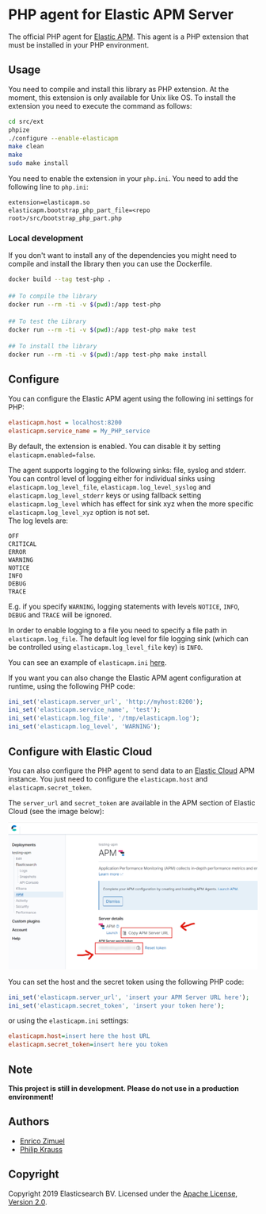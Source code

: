 # PHP agent for Elastic APM Server

The official PHP agent for [Elastic APM](https://www.elastic.co/products/apm).
This agent is a PHP extension that must be installed in your PHP environment.

## Usage

You need to compile and install this library as PHP extension.
At the moment, this extension is only available for Unix like OS.
To install the extension you need to execute the command as follows:

```bash
cd src/ext
phpize
./configure --enable-elasticapm
make clean
make
sudo make install
```

You need to enable the extension in your `php.ini`. You need to add the following
line to `php.ini`:

```
extension=elasticapm.so
elasticapm.bootstrap_php_part_file=<repo root>/src/bootstrap_php_part.php
```

### Local development

If you don't want to install any of the dependencies you might need to compile and install the library then you can use the Dockerfile.


```bash
docker build --tag test-php .

## To compile the library
docker run --rm -ti -v $(pwd):/app test-php

## To test the Library
docker run --rm -ti -v $(pwd):/app test-php make test

## To install the library
docker run --rm -ti -v $(pwd):/app test-php make install
```

## Configure

You can configure the Elastic APM agent using the following ini settings for PHP:

```ini
elasticapm.host = localhost:8200
elasticapm.service_name = My_PHP_service
```

By default, the extension is enabled. You can disable it by setting `elasticapm.enabled=false`.

The agent supports logging to the following sinks: file, syslog and stderr.
You can control level of logging either for individual sinks using
`elasticapm.log_level_file`, `elasticapm.log_level_syslog` and `elasticapm.log_level_stderr` keys
or using fallback setting `elasticapm.log_level`
which has effect for sink xyz when the more specific `elasticapm.log_level_xyz` option is not set.   
The log levels are:
```
OFF
CRITICAL
ERROR
WARNING
NOTICE
INFO
DEBUG
TRACE
```
E.g. if you specify `WARNING`, logging statements with levels `NOTICE`, `INFO`, `DEBUG` and `TRACE`
will be ignored.

In order to enable logging to a file you need to specify a file path in `elasticapm.log_file`. 
The default log level for file logging sink (which can be controlled using `elasticapm.log_level_file` key)
is `INFO`. 

You can see an example of `elasticapm.ini` [here](src/ext/elasticapm.ini).

If you want you can also change the Elastic APM agent configuration at runtime, using the
following PHP code:

```php
ini_set('elasticapm.server_url', 'http://myhost:8200');
ini_set('elasticapm.service_name', 'test');
ini_set('elasticapm.log_file', '/tmp/elasticapm.log');
ini_set('elasticapm.log_level', 'WARNING');
```

## Configure with Elastic Cloud

You can also configure the PHP agent to send data to an [Elastic Cloud](https://www.elastic.co/cloud/)
APM instance. You just need to configure the `elasticapm.host` and `elasticapm.secret_token`.

The `server_url` and `secret_token` are available in the APM section of Elastic Cloud
(see the image below):

![Elastic Cloud APM configuration](docs/elastic_cloud_apm_config.png)

You can set the host and the secret token using the following PHP code:

```php
ini_set('elasticapm.server_url', 'insert your APM Server URL here');
ini_set('elasticapm.secret_token', 'insert your token here');
```

or using the `elasticapm.ini` settings:

```ini
elasticapm.host=insert here the host URL
elasticapm.secret_token=insert here you token
```

## Note

**This project is still in development. Please do not use in a production environment!**

## Authors

- [Enrico Zimuel](https://www.zimuel.it)
- [Philip Krauss](https://github.com/philkra)

## Copyright

Copyright 2019 Elasticsearch BV.
Licensed under the [Apache License, Version 2.0](LICENSE).
